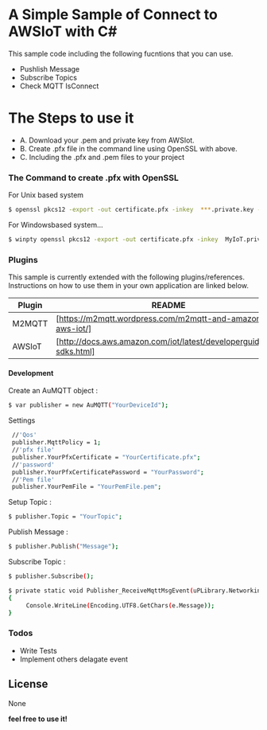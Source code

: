 # A Simple Sample of Connect to AWSIoT with C#

This sample code including the following fucntions that you can use.

  - Pushlish Message
  - Subscribe Topics
  - Check MQTT IsConnect

# The Steps to use it

  - A. Download your .pem and private key from AWSIot.
  - B. Create .pfx file in the command line using OpenSSL with above.
  - C. Including the .pfx and .pem files to your project


### The Command to create .pfx with OpenSSL 
For Unix based system
```sh
$ openssl pkcs12 -export -out certificate.pfx -inkey  ***.private.key -in ***.cert.pem

```

For Windowsbased system...

```sh
$ winpty openssl pkcs12 -export -out certificate.pfx -inkey  MyIoT.private.key -in MyIoT.cert.pem
```

### Plugins

This sample is currently extended with the following plugins/references. Instructions on how to use them in your own application are linked below.

| Plugin | README |
| ------ | ------ |
| M2MQTT | [https://m2mqtt.wordpress.com/m2mqtt-and-amazon-aws-iot/] |
| AWSIoT | [http://docs.aws.amazon.com/iot/latest/developerguide/iot-sdks.html] |

#### Development
Create an AuMQTT object :
```sh
$ var publisher = new AuMQTT("YourDeviceId");
```

Settings
```sh
 //'Qos'
 publisher.MqttPolicy = 1; 
 //'pfx file'
 publisher.YourPfxCertificate = "YourCertificate.pfx";
 //'password'
 publisher.YourPfxCertificatePassword = "YourPassword";
 //'Pem file'
 publisher.YourPemFile = "YourPemFile.pem";
```
Setup Topic :
```sh
$ publisher.Topic = "YourTopic";
```
Publish Message :
```sh
$ publisher.Publish("Message");
```
Subscribe Topic :
```sh
$ publisher.Subscribe();
```
```sh
$ private static void Publisher_ReceiveMqttMsgEvent(uPLibrary.Networking.M2Mqtt.Messages.MqttMsgPublishEventArgs e)
{
     Console.WriteLine(Encoding.UTF8.GetChars(e.Message));
}
```

### Todos

 - Write Tests
 - Implement others delagate event

License
----

None


**feel free to use it!**


  
